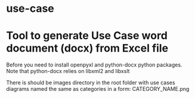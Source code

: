 # use-case
# Tool to generate Use Case word document (docx) from Excel file 

Before you need to install openpyxl and python-docx python packages. Note that python-docx relies on libxml2 and libxslt

There is should be images directory in the root folder with use cases diagrams named the same as categories in a form: CATEGORY_NAME.png